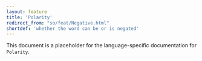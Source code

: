 ```yaml
---
layout: feature
title: 'Polarity'
redirect_from: "so/feat/Negative.html"
shortdef: 'whether the word can be or is negated'
---
```


This document is a placeholder for the language-specific documentation
for `Polarity`.
